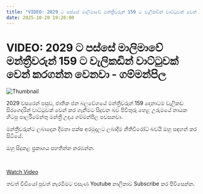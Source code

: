 ```yaml
---
title: "VIDEO: 2029 ට පස්සේ මාලිමාවේ මන්ත්‍රීවරුන් 159 ට වැලිකඩින් වාට්ටුවක් වෙන් කරගන්න වෙනවා - ගම්මන්පිල"
date: 2025-10-20 19:20:00
---
```


# VIDEO: 2029 ට පස්සේ මාලිමාවේ මන්ත්‍රීවරුන් 159 ට වැලිකඩින් වාට්ටුවක් වෙන් කරගන්න වෙනවා - ගම්මන්පිල

![Thumbnail](https://helakuru.sgp1.cdn.digitaloceanspaces.com/esana/images/lib/udaya-gammanpila-uip.jpg)

2029 වසරෙන් පසුව, ජාතික ජන බලවේගයේ මන්ත්‍රීවරුන් 159 දෙනාටම වැලිකඩ සිරගෙදරින් වාට්ටුවක් වෙන් කර ගැනීමට සිදුවන බව පිවිතුරු හෙළ උරුමයේ නායක හිටපු පාර්ලිමේන්තු මන්ත්‍රී උදය ගම්මන්පිල පවසනවා.

මන්ත්‍රීවරුන්ට ලබාදෙන දීමනා පක්ෂ අරමුදලට ලබාදීම නීතිවිරෝධ් බවයි ඔහු සඳහන් කර සිටියේ. 

ඔහු සිදුකළ ප්‍රකාශය පහතින්න නරඹන්න.

 

[Watch Video](https://youtube.com/embed/os97vics4SI)

තවත් වීඩියෝ පුවත් නැරඹීමට එසැණ Youtube නාලිකාව Subscribe කර පිවිසෙන්න.

